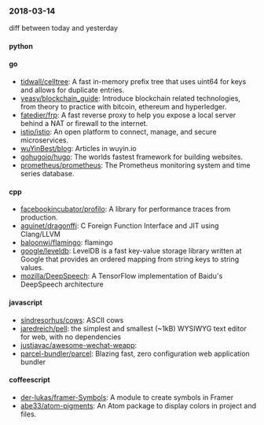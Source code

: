 ### 2018-03-14
diff between today and yesterday

#### python

#### go
* [tidwall/celltree](https://github.com/tidwall/celltree): A fast in-memory prefix tree that uses uint64 for keys and allows for duplicate entries.
* [yeasy/blockchain_guide](https://github.com/yeasy/blockchain_guide): Introduce blockchain related technologies, from theory to practice with bitcoin, ethereum and hyperledger.
* [fatedier/frp](https://github.com/fatedier/frp): A fast reverse proxy to help you expose a local server behind a NAT or firewall to the internet.
* [istio/istio](https://github.com/istio/istio): An open platform to connect, manage, and secure microservices.
* [wuYinBest/blog](https://github.com/wuYinBest/blog): Articles in wuyin.io
* [gohugoio/hugo](https://github.com/gohugoio/hugo): The worlds fastest framework for building websites.
* [prometheus/prometheus](https://github.com/prometheus/prometheus): The Prometheus monitoring system and time series database.

#### cpp
* [facebookincubator/profilo](https://github.com/facebookincubator/profilo): A library for performance traces from production.
* [aguinet/dragonffi](https://github.com/aguinet/dragonffi): C Foreign Function Interface and JIT using Clang/LLVM
* [baloonwj/flamingo](https://github.com/baloonwj/flamingo): flamingo 
* [google/leveldb](https://github.com/google/leveldb): LevelDB is a fast key-value storage library written at Google that provides an ordered mapping from string keys to string values.
* [mozilla/DeepSpeech](https://github.com/mozilla/DeepSpeech): A TensorFlow implementation of Baidu's DeepSpeech architecture

#### javascript
* [sindresorhus/cows](https://github.com/sindresorhus/cows):  ASCII cows
* [jaredreich/pell](https://github.com/jaredreich/pell):  the simplest and smallest (~1kB) WYSIWYG text editor for web, with no dependencies
* [justjavac/awesome-wechat-weapp](https://github.com/justjavac/awesome-wechat-weapp):  
* [parcel-bundler/parcel](https://github.com/parcel-bundler/parcel):  Blazing fast, zero configuration web application bundler

#### coffeescript
* [der-lukas/framer-Symbols](https://github.com/der-lukas/framer-Symbols): A module to create symbols in Framer
* [abe33/atom-pigments](https://github.com/abe33/atom-pigments): An Atom package to display colors in project and files.
